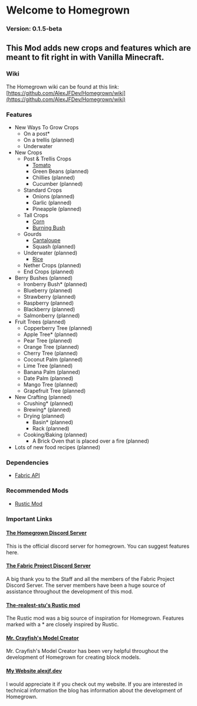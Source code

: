 # **Welcome to Homegrown**
### Version: 0.1.5-beta
## This Mod adds new crops and features which are meant to fit right in with Vanilla Minecraft.
### Wiki
The Homegrown wiki can be found at this link: [https://github.com/AlexJFDev/Homegrown/wiki](https://github.com/AlexJFDev/Homegrown/wiki)
### Features
- New Ways To Grow Crops
  - On a post*
  - On a trellis (planned)
  - Underwater
- New Crops
  - Post & Trellis Crops
    - [Tomato](https://github.com/AlexJFDev/Homegrown/wiki/Crops#tomato)
    - Green Beans (planned)
    - Chillies (planned)
    - Cucumber (planned)
  - Standard Crops
    - Onions (planned)
    - Garlic (planned)
    - Pineapple (planned)
  - Tall Crops
    - [Corn](https://github.com/AlexJFDev/Homegrown/wiki/Crops#corn)
    - [Burning Bush](https://github.com/AlexJFDev/Homegrown/wiki/Crops#burning-bush)
  - Gourds
    - [Cantaloupe](https://github.com/AlexJFDev/Homegrown/wiki/Crops#cantaloupe)
    - Squash (planned)
  - Underwater (planned)
    - [Rice](https://github.com/AlexJFDev/Homegrown/wiki/Crops#rice)
  - Nether Crops (planned)
  - End Crops (planned)
- Berry Bushes (planned)
  - Ironberry Bush* (planned)
  - Blueberry (planned)
  - Strawberry (planned)
  - Raspberry (planned)
  - Blackberry (planned)
  - Salmonberry (planned)
- Fruit Trees (planned)
  - Copperberry Tree (planned)
  - Apple Tree* (planned)
  - Pear Tree (planned)
  - Orange Tree (planned)
  - Cherry Tree (planned)
  - Coconut Palm (planned)
  - Lime Tree (planned)
  - Banana Palm (planned)
  - Date Palm (planned)
  - Mango Tree (planned)
  - Grapefruit Tree (planned)
- New Crafting (planned)
  - Crushing* (planned)
  - Brewing* (planned)
  - Drying (planned)
    - Basin* (planned)
    - Rack (planned)
  - Cooking/Baking (planned)
    - A Brick Oven that is placed over a fire (planned)
- Lots of new food recipes (planned)
### Dependencies
- [Fabric API](https://www.curseforge.com/minecraft/mc-mods/fabric-api)
### Recommended Mods
- [Rustic Mod](https://www.curseforge.com/minecraft/mc-mods/rustic)
### Important Links
#### [The Homegrown Discord Server](https://discord.gg/xZdDpGTCAh)
This is the official discord server for homegrown. You can suggest features here.
#### [The Fabric Project Discord Server](https://discord.gg/Gg6FGkTEVF)
A big thank you to the Staff and all the members of the Fabric Project Discord Server. The server members have been a huge source of assistance throughout the development of this mod.
#### [The-realest-stu's Rustic mod](https://github.com/the-realest-stu/Rustic)
The Rustic mod was a big source of inspiration for Homegrown. Features marked with a * are closely inspired by Rustic.
#### [Mr. Crayfish's Model Creator](https://mrcrayfish.com/tools?id=mc)
Mr. Crayfish's Model Creator has been very helpful throughout the development of Homegrown for creating block models.
#### [My Website alexjf.dev](https://alexjf.dev)
I would appreciate it if you check out my website. If you are interested in technical information the blog has information about the development of Homegrown.